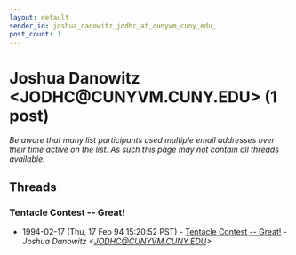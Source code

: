```yaml
---
layout: default
sender_id: joshua_danowitz_jodhc_at_cunyvm_cuny_edu_
post_count: 1
---
```


# Joshua Danowitz <JODHC<span>@</span>CUNYVM.CUNY.EDU> (1 post)

_Be aware that many list participants used multiple email addresses over their time active on the list. As such this page may not contain all threads available._

## Threads

### Tentacle Contest -- Great!
+ 1994-02-17 (Thu, 17 Feb 94 15:20:52 PST) - [Tentacle Contest -- Great!](/archive/1994/02/da2378b737fa7814b5886995da3bd35a82ae06fd117700c954bb629457693aaf) - _Joshua Danowitz \<JODHC@CUNYVM.CUNY.EDU\>_

